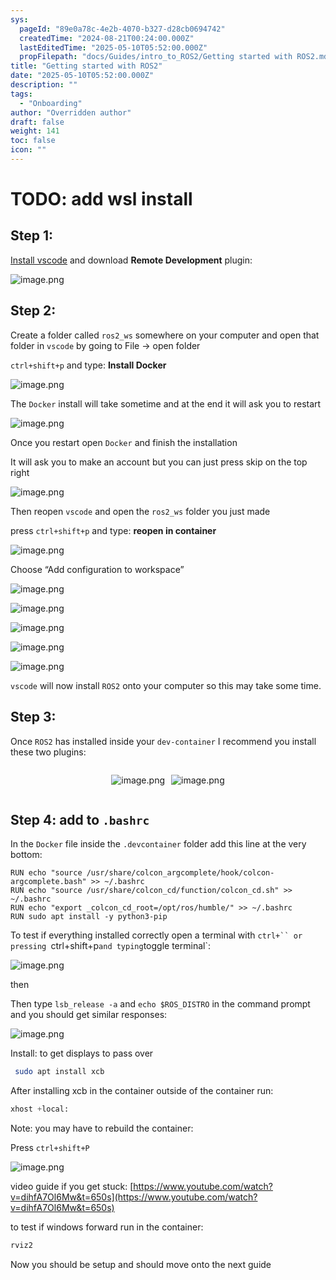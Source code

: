 ```yaml
---
sys:
  pageId: "89e0a78c-4e2b-4070-b327-d28cb0694742"
  createdTime: "2024-08-21T00:24:00.000Z"
  lastEditedTime: "2025-05-10T05:52:00.000Z"
  propFilepath: "docs/Guides/intro_to_ROS2/Getting started with ROS2.md"
title: "Getting started with ROS2"
date: "2025-05-10T05:52:00.000Z"
description: ""
tags:
  - "Onboarding"
author: "Overridden author"
draft: false
weight: 141
toc: false
icon: ""
---
```


# TODO: add wsl install

## Step 1:

[Install vscode](https://code.visualstudio.com/download) and download **Remote Development** plugin:

![image.png](https://prod-files-secure.s3.us-west-2.amazonaws.com/d518164a-d88e-44d1-a4ee-3adb3bd8bce0/efb52993-1881-4a40-b95e-6f020334f022/image.png?X-Amz-Algorithm=AWS4-HMAC-SHA256&X-Amz-Content-Sha256=UNSIGNED-PAYLOAD&X-Amz-Credential=ASIAZI2LB466YRMQX55C%2F20250601%2Fus-west-2%2Fs3%2Faws4_request&X-Amz-Date=20250601T150736Z&X-Amz-Expires=3600&X-Amz-Security-Token=IQoJb3JpZ2luX2VjEA0aCXVzLXdlc3QtMiJHMEUCIQDVG7WL5AYhfpxajoGYqFnuwoUTtz7hCsUNpxxOx526zwIgTSW0j9FgXPG1VabD%2BQ1%2BP%2FTQcerW1buGniiUL0RfKl8qiAQI1v%2F%2F%2F%2F%2F%2F%2F%2F%2F%2FARAAGgw2Mzc0MjMxODM4MDUiDKnRx%2F4M1fmAWDJOSircA0wbV%2FYkqePT1uwIvceCQwGxSJuDh06ZddUIPPA3nKXqoPG2WEQZDrIyS%2F4jMDrRrhDrDEBaMnrLKs06O%2B4oEw%2BPYyQApUZnyV8%2Fs6NvXnt5HZmlDHcjeGzl%2FGMsACcxhi0YwzOybzjBPcBbbVOKDCtE9YcR2d6dvUIgINAozr%2F%2Bk6pnEN7KQDIuQYKSSlwgI9nNqSUczdP6M%2BNPiDJhzCG1euZ4qXmtSTj8fKYm5LpG8d%2F%2FBz1pFffEoJUIQ9qPMztL1fCuboBtIc23ByIssr%2F%2BwWKdKQCniBShYeLZTWmaHR9%2BCEn6rrvFUrDulgd8iLLXnGqGP4ubj5akwXNSrAfXlI88TjkTb4An1wJIAdQzLjtj1XFqD9fasOMTNOIz5ewzgC45U05J8IRCV7MqISjxu8WR%2BqyWmyESDndZVAasdwnG5889QnCVOvLTNaZpBnbICXA5d0vy1n2Jypctd4enW6uRN%2FmGzUqqbnxpErN8gNAP1l7zSmxX6Hzrei9vrRptwdupgyCEGCkPKAZ%2FaXEYOknmGdtpwHYa7nGEs8nzu0u9ypD5IONo07yUpk3rmwFcqceWss5zKShuz2XtxYqlnACuQnBnecWaN7p3iBOLF4QiRi7gtny1D56QMIKW8cEGOqUB97V9E3jD6gwJ507ijchYr4iCeDUUTUXzXgFFedP84ya7x9g1sJuZrBCTeSOh5fiwi82bTYLWpSmjMPD%2BudaHzvKRVLHf6a3VDhVYexHhTmws0QeybmXCApIZSk8knQLzs%2BaLxkKjL71bEbbwTwtn11fvuFffzFKph9jHTKAj4hX3xQyKToZRXgzy27KUXQ2xXALVjKOHgOhfW6FQlu9vRnjqz5fT&X-Amz-Signature=c52f14451026a85351cbb23bade9c163da261caa557a133a0d6358f4efd30521&X-Amz-SignedHeaders=host&x-id=GetObject)

## Step 2:

Create a folder called `ros2_ws` somewhere on your computer and open that folder in `vscode` by going to File → open folder 

`ctrl+shift+p` and type: **Install Docker**

![image.png](https://prod-files-secure.s3.us-west-2.amazonaws.com/d518164a-d88e-44d1-a4ee-3adb3bd8bce0/2269dc0e-1cd5-47ff-bceb-c04ad9b2eab0/image.png?X-Amz-Algorithm=AWS4-HMAC-SHA256&X-Amz-Content-Sha256=UNSIGNED-PAYLOAD&X-Amz-Credential=ASIAZI2LB466YRMQX55C%2F20250601%2Fus-west-2%2Fs3%2Faws4_request&X-Amz-Date=20250601T150736Z&X-Amz-Expires=3600&X-Amz-Security-Token=IQoJb3JpZ2luX2VjEA0aCXVzLXdlc3QtMiJHMEUCIQDVG7WL5AYhfpxajoGYqFnuwoUTtz7hCsUNpxxOx526zwIgTSW0j9FgXPG1VabD%2BQ1%2BP%2FTQcerW1buGniiUL0RfKl8qiAQI1v%2F%2F%2F%2F%2F%2F%2F%2F%2F%2FARAAGgw2Mzc0MjMxODM4MDUiDKnRx%2F4M1fmAWDJOSircA0wbV%2FYkqePT1uwIvceCQwGxSJuDh06ZddUIPPA3nKXqoPG2WEQZDrIyS%2F4jMDrRrhDrDEBaMnrLKs06O%2B4oEw%2BPYyQApUZnyV8%2Fs6NvXnt5HZmlDHcjeGzl%2FGMsACcxhi0YwzOybzjBPcBbbVOKDCtE9YcR2d6dvUIgINAozr%2F%2Bk6pnEN7KQDIuQYKSSlwgI9nNqSUczdP6M%2BNPiDJhzCG1euZ4qXmtSTj8fKYm5LpG8d%2F%2FBz1pFffEoJUIQ9qPMztL1fCuboBtIc23ByIssr%2F%2BwWKdKQCniBShYeLZTWmaHR9%2BCEn6rrvFUrDulgd8iLLXnGqGP4ubj5akwXNSrAfXlI88TjkTb4An1wJIAdQzLjtj1XFqD9fasOMTNOIz5ewzgC45U05J8IRCV7MqISjxu8WR%2BqyWmyESDndZVAasdwnG5889QnCVOvLTNaZpBnbICXA5d0vy1n2Jypctd4enW6uRN%2FmGzUqqbnxpErN8gNAP1l7zSmxX6Hzrei9vrRptwdupgyCEGCkPKAZ%2FaXEYOknmGdtpwHYa7nGEs8nzu0u9ypD5IONo07yUpk3rmwFcqceWss5zKShuz2XtxYqlnACuQnBnecWaN7p3iBOLF4QiRi7gtny1D56QMIKW8cEGOqUB97V9E3jD6gwJ507ijchYr4iCeDUUTUXzXgFFedP84ya7x9g1sJuZrBCTeSOh5fiwi82bTYLWpSmjMPD%2BudaHzvKRVLHf6a3VDhVYexHhTmws0QeybmXCApIZSk8knQLzs%2BaLxkKjL71bEbbwTwtn11fvuFffzFKph9jHTKAj4hX3xQyKToZRXgzy27KUXQ2xXALVjKOHgOhfW6FQlu9vRnjqz5fT&X-Amz-Signature=3214391d22aea0c33f26dae15380fa15fada7b53a240ed03fc5983a05f57687b&X-Amz-SignedHeaders=host&x-id=GetObject)

The `Docker` install will take sometime and at the end it will ask you to restart

![image.png](https://prod-files-secure.s3.us-west-2.amazonaws.com/d518164a-d88e-44d1-a4ee-3adb3bd8bce0/ed233f78-be33-4b1f-b89c-9c346c0e961e/image.png?X-Amz-Algorithm=AWS4-HMAC-SHA256&X-Amz-Content-Sha256=UNSIGNED-PAYLOAD&X-Amz-Credential=ASIAZI2LB466YRMQX55C%2F20250601%2Fus-west-2%2Fs3%2Faws4_request&X-Amz-Date=20250601T150736Z&X-Amz-Expires=3600&X-Amz-Security-Token=IQoJb3JpZ2luX2VjEA0aCXVzLXdlc3QtMiJHMEUCIQDVG7WL5AYhfpxajoGYqFnuwoUTtz7hCsUNpxxOx526zwIgTSW0j9FgXPG1VabD%2BQ1%2BP%2FTQcerW1buGniiUL0RfKl8qiAQI1v%2F%2F%2F%2F%2F%2F%2F%2F%2F%2FARAAGgw2Mzc0MjMxODM4MDUiDKnRx%2F4M1fmAWDJOSircA0wbV%2FYkqePT1uwIvceCQwGxSJuDh06ZddUIPPA3nKXqoPG2WEQZDrIyS%2F4jMDrRrhDrDEBaMnrLKs06O%2B4oEw%2BPYyQApUZnyV8%2Fs6NvXnt5HZmlDHcjeGzl%2FGMsACcxhi0YwzOybzjBPcBbbVOKDCtE9YcR2d6dvUIgINAozr%2F%2Bk6pnEN7KQDIuQYKSSlwgI9nNqSUczdP6M%2BNPiDJhzCG1euZ4qXmtSTj8fKYm5LpG8d%2F%2FBz1pFffEoJUIQ9qPMztL1fCuboBtIc23ByIssr%2F%2BwWKdKQCniBShYeLZTWmaHR9%2BCEn6rrvFUrDulgd8iLLXnGqGP4ubj5akwXNSrAfXlI88TjkTb4An1wJIAdQzLjtj1XFqD9fasOMTNOIz5ewzgC45U05J8IRCV7MqISjxu8WR%2BqyWmyESDndZVAasdwnG5889QnCVOvLTNaZpBnbICXA5d0vy1n2Jypctd4enW6uRN%2FmGzUqqbnxpErN8gNAP1l7zSmxX6Hzrei9vrRptwdupgyCEGCkPKAZ%2FaXEYOknmGdtpwHYa7nGEs8nzu0u9ypD5IONo07yUpk3rmwFcqceWss5zKShuz2XtxYqlnACuQnBnecWaN7p3iBOLF4QiRi7gtny1D56QMIKW8cEGOqUB97V9E3jD6gwJ507ijchYr4iCeDUUTUXzXgFFedP84ya7x9g1sJuZrBCTeSOh5fiwi82bTYLWpSmjMPD%2BudaHzvKRVLHf6a3VDhVYexHhTmws0QeybmXCApIZSk8knQLzs%2BaLxkKjL71bEbbwTwtn11fvuFffzFKph9jHTKAj4hX3xQyKToZRXgzy27KUXQ2xXALVjKOHgOhfW6FQlu9vRnjqz5fT&X-Amz-Signature=42fa0b1a954871d25d8e64dbe061c5ab18a853b5be3235e840fbd4f74202a765&X-Amz-SignedHeaders=host&x-id=GetObject)

Once you restart open `Docker` and finish the installation

It will ask you to make an account but you can just press skip on the top right

![image.png](https://prod-files-secure.s3.us-west-2.amazonaws.com/d518164a-d88e-44d1-a4ee-3adb3bd8bce0/21010ad9-1659-4fd9-9f59-9932a09b2a3d/image.png?X-Amz-Algorithm=AWS4-HMAC-SHA256&X-Amz-Content-Sha256=UNSIGNED-PAYLOAD&X-Amz-Credential=ASIAZI2LB466YRMQX55C%2F20250601%2Fus-west-2%2Fs3%2Faws4_request&X-Amz-Date=20250601T150736Z&X-Amz-Expires=3600&X-Amz-Security-Token=IQoJb3JpZ2luX2VjEA0aCXVzLXdlc3QtMiJHMEUCIQDVG7WL5AYhfpxajoGYqFnuwoUTtz7hCsUNpxxOx526zwIgTSW0j9FgXPG1VabD%2BQ1%2BP%2FTQcerW1buGniiUL0RfKl8qiAQI1v%2F%2F%2F%2F%2F%2F%2F%2F%2F%2FARAAGgw2Mzc0MjMxODM4MDUiDKnRx%2F4M1fmAWDJOSircA0wbV%2FYkqePT1uwIvceCQwGxSJuDh06ZddUIPPA3nKXqoPG2WEQZDrIyS%2F4jMDrRrhDrDEBaMnrLKs06O%2B4oEw%2BPYyQApUZnyV8%2Fs6NvXnt5HZmlDHcjeGzl%2FGMsACcxhi0YwzOybzjBPcBbbVOKDCtE9YcR2d6dvUIgINAozr%2F%2Bk6pnEN7KQDIuQYKSSlwgI9nNqSUczdP6M%2BNPiDJhzCG1euZ4qXmtSTj8fKYm5LpG8d%2F%2FBz1pFffEoJUIQ9qPMztL1fCuboBtIc23ByIssr%2F%2BwWKdKQCniBShYeLZTWmaHR9%2BCEn6rrvFUrDulgd8iLLXnGqGP4ubj5akwXNSrAfXlI88TjkTb4An1wJIAdQzLjtj1XFqD9fasOMTNOIz5ewzgC45U05J8IRCV7MqISjxu8WR%2BqyWmyESDndZVAasdwnG5889QnCVOvLTNaZpBnbICXA5d0vy1n2Jypctd4enW6uRN%2FmGzUqqbnxpErN8gNAP1l7zSmxX6Hzrei9vrRptwdupgyCEGCkPKAZ%2FaXEYOknmGdtpwHYa7nGEs8nzu0u9ypD5IONo07yUpk3rmwFcqceWss5zKShuz2XtxYqlnACuQnBnecWaN7p3iBOLF4QiRi7gtny1D56QMIKW8cEGOqUB97V9E3jD6gwJ507ijchYr4iCeDUUTUXzXgFFedP84ya7x9g1sJuZrBCTeSOh5fiwi82bTYLWpSmjMPD%2BudaHzvKRVLHf6a3VDhVYexHhTmws0QeybmXCApIZSk8knQLzs%2BaLxkKjL71bEbbwTwtn11fvuFffzFKph9jHTKAj4hX3xQyKToZRXgzy27KUXQ2xXALVjKOHgOhfW6FQlu9vRnjqz5fT&X-Amz-Signature=d02577c7417914977b836a6cf2d0792f2912c0166b5c6a1e2ce005191032a3c4&X-Amz-SignedHeaders=host&x-id=GetObject)

Then reopen `vscode` and open the `ros2_ws` folder you just made

press `ctrl+shift+p` and type: **reopen in container**

![image.png](https://prod-files-secure.s3.us-west-2.amazonaws.com/d518164a-d88e-44d1-a4ee-3adb3bd8bce0/4e93b8c2-41ad-488c-8095-c74205196118/image.png?X-Amz-Algorithm=AWS4-HMAC-SHA256&X-Amz-Content-Sha256=UNSIGNED-PAYLOAD&X-Amz-Credential=ASIAZI2LB466YRMQX55C%2F20250601%2Fus-west-2%2Fs3%2Faws4_request&X-Amz-Date=20250601T150736Z&X-Amz-Expires=3600&X-Amz-Security-Token=IQoJb3JpZ2luX2VjEA0aCXVzLXdlc3QtMiJHMEUCIQDVG7WL5AYhfpxajoGYqFnuwoUTtz7hCsUNpxxOx526zwIgTSW0j9FgXPG1VabD%2BQ1%2BP%2FTQcerW1buGniiUL0RfKl8qiAQI1v%2F%2F%2F%2F%2F%2F%2F%2F%2F%2FARAAGgw2Mzc0MjMxODM4MDUiDKnRx%2F4M1fmAWDJOSircA0wbV%2FYkqePT1uwIvceCQwGxSJuDh06ZddUIPPA3nKXqoPG2WEQZDrIyS%2F4jMDrRrhDrDEBaMnrLKs06O%2B4oEw%2BPYyQApUZnyV8%2Fs6NvXnt5HZmlDHcjeGzl%2FGMsACcxhi0YwzOybzjBPcBbbVOKDCtE9YcR2d6dvUIgINAozr%2F%2Bk6pnEN7KQDIuQYKSSlwgI9nNqSUczdP6M%2BNPiDJhzCG1euZ4qXmtSTj8fKYm5LpG8d%2F%2FBz1pFffEoJUIQ9qPMztL1fCuboBtIc23ByIssr%2F%2BwWKdKQCniBShYeLZTWmaHR9%2BCEn6rrvFUrDulgd8iLLXnGqGP4ubj5akwXNSrAfXlI88TjkTb4An1wJIAdQzLjtj1XFqD9fasOMTNOIz5ewzgC45U05J8IRCV7MqISjxu8WR%2BqyWmyESDndZVAasdwnG5889QnCVOvLTNaZpBnbICXA5d0vy1n2Jypctd4enW6uRN%2FmGzUqqbnxpErN8gNAP1l7zSmxX6Hzrei9vrRptwdupgyCEGCkPKAZ%2FaXEYOknmGdtpwHYa7nGEs8nzu0u9ypD5IONo07yUpk3rmwFcqceWss5zKShuz2XtxYqlnACuQnBnecWaN7p3iBOLF4QiRi7gtny1D56QMIKW8cEGOqUB97V9E3jD6gwJ507ijchYr4iCeDUUTUXzXgFFedP84ya7x9g1sJuZrBCTeSOh5fiwi82bTYLWpSmjMPD%2BudaHzvKRVLHf6a3VDhVYexHhTmws0QeybmXCApIZSk8knQLzs%2BaLxkKjL71bEbbwTwtn11fvuFffzFKph9jHTKAj4hX3xQyKToZRXgzy27KUXQ2xXALVjKOHgOhfW6FQlu9vRnjqz5fT&X-Amz-Signature=01888727666a8d1eef9d724f6faa29e6082bd3b545e3b39fc3897b559200c469&X-Amz-SignedHeaders=host&x-id=GetObject)

Choose “Add configuration to workspace”

![image.png](https://prod-files-secure.s3.us-west-2.amazonaws.com/d518164a-d88e-44d1-a4ee-3adb3bd8bce0/9560b282-5060-4989-ba37-97e7b2c22476/image.png?X-Amz-Algorithm=AWS4-HMAC-SHA256&X-Amz-Content-Sha256=UNSIGNED-PAYLOAD&X-Amz-Credential=ASIAZI2LB466YRMQX55C%2F20250601%2Fus-west-2%2Fs3%2Faws4_request&X-Amz-Date=20250601T150736Z&X-Amz-Expires=3600&X-Amz-Security-Token=IQoJb3JpZ2luX2VjEA0aCXVzLXdlc3QtMiJHMEUCIQDVG7WL5AYhfpxajoGYqFnuwoUTtz7hCsUNpxxOx526zwIgTSW0j9FgXPG1VabD%2BQ1%2BP%2FTQcerW1buGniiUL0RfKl8qiAQI1v%2F%2F%2F%2F%2F%2F%2F%2F%2F%2FARAAGgw2Mzc0MjMxODM4MDUiDKnRx%2F4M1fmAWDJOSircA0wbV%2FYkqePT1uwIvceCQwGxSJuDh06ZddUIPPA3nKXqoPG2WEQZDrIyS%2F4jMDrRrhDrDEBaMnrLKs06O%2B4oEw%2BPYyQApUZnyV8%2Fs6NvXnt5HZmlDHcjeGzl%2FGMsACcxhi0YwzOybzjBPcBbbVOKDCtE9YcR2d6dvUIgINAozr%2F%2Bk6pnEN7KQDIuQYKSSlwgI9nNqSUczdP6M%2BNPiDJhzCG1euZ4qXmtSTj8fKYm5LpG8d%2F%2FBz1pFffEoJUIQ9qPMztL1fCuboBtIc23ByIssr%2F%2BwWKdKQCniBShYeLZTWmaHR9%2BCEn6rrvFUrDulgd8iLLXnGqGP4ubj5akwXNSrAfXlI88TjkTb4An1wJIAdQzLjtj1XFqD9fasOMTNOIz5ewzgC45U05J8IRCV7MqISjxu8WR%2BqyWmyESDndZVAasdwnG5889QnCVOvLTNaZpBnbICXA5d0vy1n2Jypctd4enW6uRN%2FmGzUqqbnxpErN8gNAP1l7zSmxX6Hzrei9vrRptwdupgyCEGCkPKAZ%2FaXEYOknmGdtpwHYa7nGEs8nzu0u9ypD5IONo07yUpk3rmwFcqceWss5zKShuz2XtxYqlnACuQnBnecWaN7p3iBOLF4QiRi7gtny1D56QMIKW8cEGOqUB97V9E3jD6gwJ507ijchYr4iCeDUUTUXzXgFFedP84ya7x9g1sJuZrBCTeSOh5fiwi82bTYLWpSmjMPD%2BudaHzvKRVLHf6a3VDhVYexHhTmws0QeybmXCApIZSk8knQLzs%2BaLxkKjL71bEbbwTwtn11fvuFffzFKph9jHTKAj4hX3xQyKToZRXgzy27KUXQ2xXALVjKOHgOhfW6FQlu9vRnjqz5fT&X-Amz-Signature=8649e4a7992473836976bd45746aea352b213b6fea63fd58f227af07e2e9834c&X-Amz-SignedHeaders=host&x-id=GetObject)

![image.png](https://prod-files-secure.s3.us-west-2.amazonaws.com/d518164a-d88e-44d1-a4ee-3adb3bd8bce0/2ee63f81-886b-48e8-a553-dc6e5eac99e4/image.png?X-Amz-Algorithm=AWS4-HMAC-SHA256&X-Amz-Content-Sha256=UNSIGNED-PAYLOAD&X-Amz-Credential=ASIAZI2LB466YRMQX55C%2F20250601%2Fus-west-2%2Fs3%2Faws4_request&X-Amz-Date=20250601T150736Z&X-Amz-Expires=3600&X-Amz-Security-Token=IQoJb3JpZ2luX2VjEA0aCXVzLXdlc3QtMiJHMEUCIQDVG7WL5AYhfpxajoGYqFnuwoUTtz7hCsUNpxxOx526zwIgTSW0j9FgXPG1VabD%2BQ1%2BP%2FTQcerW1buGniiUL0RfKl8qiAQI1v%2F%2F%2F%2F%2F%2F%2F%2F%2F%2FARAAGgw2Mzc0MjMxODM4MDUiDKnRx%2F4M1fmAWDJOSircA0wbV%2FYkqePT1uwIvceCQwGxSJuDh06ZddUIPPA3nKXqoPG2WEQZDrIyS%2F4jMDrRrhDrDEBaMnrLKs06O%2B4oEw%2BPYyQApUZnyV8%2Fs6NvXnt5HZmlDHcjeGzl%2FGMsACcxhi0YwzOybzjBPcBbbVOKDCtE9YcR2d6dvUIgINAozr%2F%2Bk6pnEN7KQDIuQYKSSlwgI9nNqSUczdP6M%2BNPiDJhzCG1euZ4qXmtSTj8fKYm5LpG8d%2F%2FBz1pFffEoJUIQ9qPMztL1fCuboBtIc23ByIssr%2F%2BwWKdKQCniBShYeLZTWmaHR9%2BCEn6rrvFUrDulgd8iLLXnGqGP4ubj5akwXNSrAfXlI88TjkTb4An1wJIAdQzLjtj1XFqD9fasOMTNOIz5ewzgC45U05J8IRCV7MqISjxu8WR%2BqyWmyESDndZVAasdwnG5889QnCVOvLTNaZpBnbICXA5d0vy1n2Jypctd4enW6uRN%2FmGzUqqbnxpErN8gNAP1l7zSmxX6Hzrei9vrRptwdupgyCEGCkPKAZ%2FaXEYOknmGdtpwHYa7nGEs8nzu0u9ypD5IONo07yUpk3rmwFcqceWss5zKShuz2XtxYqlnACuQnBnecWaN7p3iBOLF4QiRi7gtny1D56QMIKW8cEGOqUB97V9E3jD6gwJ507ijchYr4iCeDUUTUXzXgFFedP84ya7x9g1sJuZrBCTeSOh5fiwi82bTYLWpSmjMPD%2BudaHzvKRVLHf6a3VDhVYexHhTmws0QeybmXCApIZSk8knQLzs%2BaLxkKjL71bEbbwTwtn11fvuFffzFKph9jHTKAj4hX3xQyKToZRXgzy27KUXQ2xXALVjKOHgOhfW6FQlu9vRnjqz5fT&X-Amz-Signature=f7bdf6286b565c809013d1e8cf53590d38377148b7dba5597a5c40fdaadda4a6&X-Amz-SignedHeaders=host&x-id=GetObject)

![image.png](https://prod-files-secure.s3.us-west-2.amazonaws.com/d518164a-d88e-44d1-a4ee-3adb3bd8bce0/ae1580b2-b048-407e-aed9-b584224a7a04/image.png?X-Amz-Algorithm=AWS4-HMAC-SHA256&X-Amz-Content-Sha256=UNSIGNED-PAYLOAD&X-Amz-Credential=ASIAZI2LB466YRMQX55C%2F20250601%2Fus-west-2%2Fs3%2Faws4_request&X-Amz-Date=20250601T150736Z&X-Amz-Expires=3600&X-Amz-Security-Token=IQoJb3JpZ2luX2VjEA0aCXVzLXdlc3QtMiJHMEUCIQDVG7WL5AYhfpxajoGYqFnuwoUTtz7hCsUNpxxOx526zwIgTSW0j9FgXPG1VabD%2BQ1%2BP%2FTQcerW1buGniiUL0RfKl8qiAQI1v%2F%2F%2F%2F%2F%2F%2F%2F%2F%2FARAAGgw2Mzc0MjMxODM4MDUiDKnRx%2F4M1fmAWDJOSircA0wbV%2FYkqePT1uwIvceCQwGxSJuDh06ZddUIPPA3nKXqoPG2WEQZDrIyS%2F4jMDrRrhDrDEBaMnrLKs06O%2B4oEw%2BPYyQApUZnyV8%2Fs6NvXnt5HZmlDHcjeGzl%2FGMsACcxhi0YwzOybzjBPcBbbVOKDCtE9YcR2d6dvUIgINAozr%2F%2Bk6pnEN7KQDIuQYKSSlwgI9nNqSUczdP6M%2BNPiDJhzCG1euZ4qXmtSTj8fKYm5LpG8d%2F%2FBz1pFffEoJUIQ9qPMztL1fCuboBtIc23ByIssr%2F%2BwWKdKQCniBShYeLZTWmaHR9%2BCEn6rrvFUrDulgd8iLLXnGqGP4ubj5akwXNSrAfXlI88TjkTb4An1wJIAdQzLjtj1XFqD9fasOMTNOIz5ewzgC45U05J8IRCV7MqISjxu8WR%2BqyWmyESDndZVAasdwnG5889QnCVOvLTNaZpBnbICXA5d0vy1n2Jypctd4enW6uRN%2FmGzUqqbnxpErN8gNAP1l7zSmxX6Hzrei9vrRptwdupgyCEGCkPKAZ%2FaXEYOknmGdtpwHYa7nGEs8nzu0u9ypD5IONo07yUpk3rmwFcqceWss5zKShuz2XtxYqlnACuQnBnecWaN7p3iBOLF4QiRi7gtny1D56QMIKW8cEGOqUB97V9E3jD6gwJ507ijchYr4iCeDUUTUXzXgFFedP84ya7x9g1sJuZrBCTeSOh5fiwi82bTYLWpSmjMPD%2BudaHzvKRVLHf6a3VDhVYexHhTmws0QeybmXCApIZSk8knQLzs%2BaLxkKjL71bEbbwTwtn11fvuFffzFKph9jHTKAj4hX3xQyKToZRXgzy27KUXQ2xXALVjKOHgOhfW6FQlu9vRnjqz5fT&X-Amz-Signature=02065d3068f9c4f2280442ad3cfab85ee56fad4660b58018ac6c25f7b67d3fc7&X-Amz-SignedHeaders=host&x-id=GetObject)

![image.png](https://prod-files-secure.s3.us-west-2.amazonaws.com/d518164a-d88e-44d1-a4ee-3adb3bd8bce0/53255b28-f75e-430f-b9e3-c0ac8577e42b/image.png?X-Amz-Algorithm=AWS4-HMAC-SHA256&X-Amz-Content-Sha256=UNSIGNED-PAYLOAD&X-Amz-Credential=ASIAZI2LB466YRMQX55C%2F20250601%2Fus-west-2%2Fs3%2Faws4_request&X-Amz-Date=20250601T150736Z&X-Amz-Expires=3600&X-Amz-Security-Token=IQoJb3JpZ2luX2VjEA0aCXVzLXdlc3QtMiJHMEUCIQDVG7WL5AYhfpxajoGYqFnuwoUTtz7hCsUNpxxOx526zwIgTSW0j9FgXPG1VabD%2BQ1%2BP%2FTQcerW1buGniiUL0RfKl8qiAQI1v%2F%2F%2F%2F%2F%2F%2F%2F%2F%2FARAAGgw2Mzc0MjMxODM4MDUiDKnRx%2F4M1fmAWDJOSircA0wbV%2FYkqePT1uwIvceCQwGxSJuDh06ZddUIPPA3nKXqoPG2WEQZDrIyS%2F4jMDrRrhDrDEBaMnrLKs06O%2B4oEw%2BPYyQApUZnyV8%2Fs6NvXnt5HZmlDHcjeGzl%2FGMsACcxhi0YwzOybzjBPcBbbVOKDCtE9YcR2d6dvUIgINAozr%2F%2Bk6pnEN7KQDIuQYKSSlwgI9nNqSUczdP6M%2BNPiDJhzCG1euZ4qXmtSTj8fKYm5LpG8d%2F%2FBz1pFffEoJUIQ9qPMztL1fCuboBtIc23ByIssr%2F%2BwWKdKQCniBShYeLZTWmaHR9%2BCEn6rrvFUrDulgd8iLLXnGqGP4ubj5akwXNSrAfXlI88TjkTb4An1wJIAdQzLjtj1XFqD9fasOMTNOIz5ewzgC45U05J8IRCV7MqISjxu8WR%2BqyWmyESDndZVAasdwnG5889QnCVOvLTNaZpBnbICXA5d0vy1n2Jypctd4enW6uRN%2FmGzUqqbnxpErN8gNAP1l7zSmxX6Hzrei9vrRptwdupgyCEGCkPKAZ%2FaXEYOknmGdtpwHYa7nGEs8nzu0u9ypD5IONo07yUpk3rmwFcqceWss5zKShuz2XtxYqlnACuQnBnecWaN7p3iBOLF4QiRi7gtny1D56QMIKW8cEGOqUB97V9E3jD6gwJ507ijchYr4iCeDUUTUXzXgFFedP84ya7x9g1sJuZrBCTeSOh5fiwi82bTYLWpSmjMPD%2BudaHzvKRVLHf6a3VDhVYexHhTmws0QeybmXCApIZSk8knQLzs%2BaLxkKjL71bEbbwTwtn11fvuFffzFKph9jHTKAj4hX3xQyKToZRXgzy27KUXQ2xXALVjKOHgOhfW6FQlu9vRnjqz5fT&X-Amz-Signature=9b15a2de012b2ab6dbf580021279c7107388d6ad2a9be874d058944ae3c19bb1&X-Amz-SignedHeaders=host&x-id=GetObject)

![image.png](https://prod-files-secure.s3.us-west-2.amazonaws.com/d518164a-d88e-44d1-a4ee-3adb3bd8bce0/7c562767-5af9-4ffb-97d1-327bcdf4ee00/image.png?X-Amz-Algorithm=AWS4-HMAC-SHA256&X-Amz-Content-Sha256=UNSIGNED-PAYLOAD&X-Amz-Credential=ASIAZI2LB466YRMQX55C%2F20250601%2Fus-west-2%2Fs3%2Faws4_request&X-Amz-Date=20250601T150736Z&X-Amz-Expires=3600&X-Amz-Security-Token=IQoJb3JpZ2luX2VjEA0aCXVzLXdlc3QtMiJHMEUCIQDVG7WL5AYhfpxajoGYqFnuwoUTtz7hCsUNpxxOx526zwIgTSW0j9FgXPG1VabD%2BQ1%2BP%2FTQcerW1buGniiUL0RfKl8qiAQI1v%2F%2F%2F%2F%2F%2F%2F%2F%2F%2FARAAGgw2Mzc0MjMxODM4MDUiDKnRx%2F4M1fmAWDJOSircA0wbV%2FYkqePT1uwIvceCQwGxSJuDh06ZddUIPPA3nKXqoPG2WEQZDrIyS%2F4jMDrRrhDrDEBaMnrLKs06O%2B4oEw%2BPYyQApUZnyV8%2Fs6NvXnt5HZmlDHcjeGzl%2FGMsACcxhi0YwzOybzjBPcBbbVOKDCtE9YcR2d6dvUIgINAozr%2F%2Bk6pnEN7KQDIuQYKSSlwgI9nNqSUczdP6M%2BNPiDJhzCG1euZ4qXmtSTj8fKYm5LpG8d%2F%2FBz1pFffEoJUIQ9qPMztL1fCuboBtIc23ByIssr%2F%2BwWKdKQCniBShYeLZTWmaHR9%2BCEn6rrvFUrDulgd8iLLXnGqGP4ubj5akwXNSrAfXlI88TjkTb4An1wJIAdQzLjtj1XFqD9fasOMTNOIz5ewzgC45U05J8IRCV7MqISjxu8WR%2BqyWmyESDndZVAasdwnG5889QnCVOvLTNaZpBnbICXA5d0vy1n2Jypctd4enW6uRN%2FmGzUqqbnxpErN8gNAP1l7zSmxX6Hzrei9vrRptwdupgyCEGCkPKAZ%2FaXEYOknmGdtpwHYa7nGEs8nzu0u9ypD5IONo07yUpk3rmwFcqceWss5zKShuz2XtxYqlnACuQnBnecWaN7p3iBOLF4QiRi7gtny1D56QMIKW8cEGOqUB97V9E3jD6gwJ507ijchYr4iCeDUUTUXzXgFFedP84ya7x9g1sJuZrBCTeSOh5fiwi82bTYLWpSmjMPD%2BudaHzvKRVLHf6a3VDhVYexHhTmws0QeybmXCApIZSk8knQLzs%2BaLxkKjL71bEbbwTwtn11fvuFffzFKph9jHTKAj4hX3xQyKToZRXgzy27KUXQ2xXALVjKOHgOhfW6FQlu9vRnjqz5fT&X-Amz-Signature=0daedec27a6a3ed2cdcba9c17dae205f701e101df0838f7c5ae0164822f35e1f&X-Amz-SignedHeaders=host&x-id=GetObject)

`vscode` will now install `ROS2` onto your computer so this may take some time.

## Step 3:

Once `ROS2` has installed inside your `dev-container` I recommend you install these two plugins:

<div style="display: flex;flex-direction: row; column-gap:10px; max-width: 630px;justify-content: center;">
<div>

![image.png](https://prod-files-secure.s3.us-west-2.amazonaws.com/d518164a-d88e-44d1-a4ee-3adb3bd8bce0/3fc3d550-5a54-4ba1-ba6b-faa01cdb7369/image.png?X-Amz-Algorithm=AWS4-HMAC-SHA256&X-Amz-Content-Sha256=UNSIGNED-PAYLOAD&X-Amz-Credential=ASIAZI2LB4665ENKE54Q%2F20250601%2Fus-west-2%2Fs3%2Faws4_request&X-Amz-Date=20250601T150740Z&X-Amz-Expires=3600&X-Amz-Security-Token=IQoJb3JpZ2luX2VjEAsaCXVzLXdlc3QtMiJIMEYCIQDiaO%2FwCMpehQKZMbVOYYkAIxHBscF54LCkknJcMQcDvQIhAKB4rOmqZSgnSs%2Fi1xZXThNqWPMNH%2BMbjnGgP59XVoZUKogECNT%2F%2F%2F%2F%2F%2F%2F%2F%2F%2FwEQABoMNjM3NDIzMTgzODA1IgyEKW%2B%2FubIIj2g2wiEq3ANQ8miXnzhsjUucnAQ9Qg%2Fi7esjHZDndX8QKamPirSWM8m1uuIpLqH4WyyZjWfudpJyDsgC2xnxmg8Z8b7cA%2BQtEc%2BuCiAN2IeabSwHl4ZPc9fBE4LZwka2ftwhyuhv9xsUIOcvuLsuypZKVcmwJ4GoyBuAxcZk8Sq9E6tp9H5fhjZ%2BPmakIJfzmHy4FzHyVkfUhcj8VrQvMikhpT5zobshiFzXfh5MLs5%2FXicqPD0xHBFw9mmWpp5mZJuVVP0XhbWw05faT%2FFuC8%2B%2BMKceehM4l5ikjK%2FGzKwsNe2zsEGeKCnBn68q%2FjTsxDszYCwPLiEfIs8kHObpehcB7DDB9gN%2BSptn1QiguoDJRlpU2BcUjHjpb33%2FpnRZGweia8lbnhEsHoeF3qbboq%2BrHs1og6ar%2Fkk3Q4Gcr5cANtVwwrvzSgRWUwNLg2%2FY68NCoCFAn88OPadfv8OlB8QvNvh33DQzdTga%2BZ75Dm6nLUnQb0MNdLmo%2F3RdSr9giQnuExu5uiEn9HTlF9I8kcJhwAMOyrscSvN6AZaUL1seAOoeYWBhgiGgvRJ0P0XTZYOuki0H8pvT%2FRSUs%2B59ARl0FFGkY6SN5uiW22EYIaZFWAO40cDTB6y7mZNS45T1EgLn%2FTC93vDBBjqkAStkmlsbkob4YQAK%2BiA4N9qjOwH60kzfdd9gsYBeO5IkJlIPJRCud6W1XtPEbk92r7PvFJE7Xl4EeBqey1RwRzNFx7P3n%2BH36VklBqw6UswJjZ%2FL%2FRnPpqucAiHYW0I%2BDSxsitnHY%2FVNt3JWANOWz9KZalhQvOChbeo9dpA5mv0Gl7T7TEyi5wXOdWyjtrZcqCqJW%2B8cG5i5t3rqzbee6Jw4iDl6&X-Amz-Signature=9fc419c8a4c87e1e0775a27b2a8684b0202662d9d88b068803b9049fe724e77c&X-Amz-SignedHeaders=host&x-id=GetObject)

</div>
<div>

![image.png](https://prod-files-secure.s3.us-west-2.amazonaws.com/d518164a-d88e-44d1-a4ee-3adb3bd8bce0/d994cc66-13c2-4093-a5a3-f84cf4601a82/image.png?X-Amz-Algorithm=AWS4-HMAC-SHA256&X-Amz-Content-Sha256=UNSIGNED-PAYLOAD&X-Amz-Credential=ASIAZI2LB466XRSPL3TU%2F20250601%2Fus-west-2%2Fs3%2Faws4_request&X-Amz-Date=20250601T150740Z&X-Amz-Expires=3600&X-Amz-Security-Token=IQoJb3JpZ2luX2VjEAsaCXVzLXdlc3QtMiJIMEYCIQDW9YZ1QqgtBzWJMk0fXY0mGlwtpExLkA5rFiXcuEbTEAIhANc%2BefKaxBHhUOY0HUExnndKWYUqWcJrHkhTjUnPpa9fKogECNT%2F%2F%2F%2F%2F%2F%2F%2F%2F%2FwEQABoMNjM3NDIzMTgzODA1Igz6ehV2%2BySkxVMknVgq3AMLZGamtrh6RAWjwMsGx5jiqDblKjXo3rREoJkq6OlERpBGnPX5PCrYA7wxAhSlqBDSWGunBi4%2FrS3m6MsMlpljIdJG8%2BO5NK24SoVVx2wDc%2BVayvNqgQaG4jwTITTn%2FqciwJ0IR%2FtOO%2BYVXGxahcU%2FhwN7YdYNsmAc4QPG5MjM9cSeV9MMouqam4RKXf7bcGews%2FPwPNyBtLdkI6YsyltE0nL1Qn0Med2QJX9WfHufEGr%2B9KheL3y5JVFlHcUFpQyyKHXNiwxVknEwojD4inCZwR3Umxe0v8%2F6b8orWgniGk7sprZNJZWLHUztowitBfR4yNyV9tXAFeZOS2xgl72Y4S2Lqo%2F1RXC%2BPGuasulhFsWb9IOkC895%2FbJ2%2B0kvD1OkubFEwaT0PpKzqDQ%2FconW%2F8CiEZoIak39FQODhGFOvUPyeLMdUNoQrsN5JKgIfITm6whiQOSQIvcVh%2FjOsHnY4HwjDia3iD0pK0kWWE2fQFsy2LjkjkdbZzXt4hpq3%2FsjQMBmkHaY6jXSWTckcYUDmEjYzfVHlXOdNUs1J%2F6tzpNwlvYh5T2WiQ89C1%2F0OnQv5zBmZ4dN35b%2Bq01VDTe6UE0wH3uDDYFwYGqbXzW8QFhfZzOj4uD%2BTSJcXTDA3%2FDBBjqkATIaQ3nfxaJ%2BnxUWETECul0vSVa0T7PLUoXRRBBSj0PfDBntaPpj427x4tcLma8ENUlR4P8ycYFGlC0xTMpyQxizLPaQY756k128x7WU8nW1JyUMHOh2jTFtXT3gvYzYJe0iFWvydHw0Y%2FL%2FyJXL%2FBU%2Brg46%2Ffq6RPM7wtYUcBTUmdnvvq1AOuvPVEGCGTqOZZpMNcmJU5nceYO78GXLbgkKR04R&X-Amz-Signature=fee3663be05373f5e009b6b8802300fa5f2a33720b52be3a03cc2a575fdcceaa&X-Amz-SignedHeaders=host&x-id=GetObject)

</div>
</div>

## Step 4: add to `.bashrc`

In the `Docker` file inside the `.devcontainer` folder add this line at the very bottom: 

```docker
RUN echo "source /usr/share/colcon_argcomplete/hook/colcon-argcomplete.bash" >> ~/.bashrc
RUN echo "source /usr/share/colcon_cd/function/colcon_cd.sh" >> ~/.bashrc
RUN echo "export _colcon_cd_root=/opt/ros/humble/" >> ~/.bashrc
RUN sudo apt install -y python3-pip 
```

To test if everything installed correctly open a terminal with `ctrl+`` or pressing `ctrl+shift+p` and typing `toggle terminal`:

![image.png](https://prod-files-secure.s3.us-west-2.amazonaws.com/d518164a-d88e-44d1-a4ee-3adb3bd8bce0/6a4943d8-b04e-4c02-9a58-775f3384d1a5/image.png?X-Amz-Algorithm=AWS4-HMAC-SHA256&X-Amz-Content-Sha256=UNSIGNED-PAYLOAD&X-Amz-Credential=ASIAZI2LB466YRMQX55C%2F20250601%2Fus-west-2%2Fs3%2Faws4_request&X-Amz-Date=20250601T150736Z&X-Amz-Expires=3600&X-Amz-Security-Token=IQoJb3JpZ2luX2VjEA0aCXVzLXdlc3QtMiJHMEUCIQDVG7WL5AYhfpxajoGYqFnuwoUTtz7hCsUNpxxOx526zwIgTSW0j9FgXPG1VabD%2BQ1%2BP%2FTQcerW1buGniiUL0RfKl8qiAQI1v%2F%2F%2F%2F%2F%2F%2F%2F%2F%2FARAAGgw2Mzc0MjMxODM4MDUiDKnRx%2F4M1fmAWDJOSircA0wbV%2FYkqePT1uwIvceCQwGxSJuDh06ZddUIPPA3nKXqoPG2WEQZDrIyS%2F4jMDrRrhDrDEBaMnrLKs06O%2B4oEw%2BPYyQApUZnyV8%2Fs6NvXnt5HZmlDHcjeGzl%2FGMsACcxhi0YwzOybzjBPcBbbVOKDCtE9YcR2d6dvUIgINAozr%2F%2Bk6pnEN7KQDIuQYKSSlwgI9nNqSUczdP6M%2BNPiDJhzCG1euZ4qXmtSTj8fKYm5LpG8d%2F%2FBz1pFffEoJUIQ9qPMztL1fCuboBtIc23ByIssr%2F%2BwWKdKQCniBShYeLZTWmaHR9%2BCEn6rrvFUrDulgd8iLLXnGqGP4ubj5akwXNSrAfXlI88TjkTb4An1wJIAdQzLjtj1XFqD9fasOMTNOIz5ewzgC45U05J8IRCV7MqISjxu8WR%2BqyWmyESDndZVAasdwnG5889QnCVOvLTNaZpBnbICXA5d0vy1n2Jypctd4enW6uRN%2FmGzUqqbnxpErN8gNAP1l7zSmxX6Hzrei9vrRptwdupgyCEGCkPKAZ%2FaXEYOknmGdtpwHYa7nGEs8nzu0u9ypD5IONo07yUpk3rmwFcqceWss5zKShuz2XtxYqlnACuQnBnecWaN7p3iBOLF4QiRi7gtny1D56QMIKW8cEGOqUB97V9E3jD6gwJ507ijchYr4iCeDUUTUXzXgFFedP84ya7x9g1sJuZrBCTeSOh5fiwi82bTYLWpSmjMPD%2BudaHzvKRVLHf6a3VDhVYexHhTmws0QeybmXCApIZSk8knQLzs%2BaLxkKjL71bEbbwTwtn11fvuFffzFKph9jHTKAj4hX3xQyKToZRXgzy27KUXQ2xXALVjKOHgOhfW6FQlu9vRnjqz5fT&X-Amz-Signature=b6e97011d57bf5adbcfc736b3e088987e0dadb060cae6e7b5a4c98ae6a4c84fa&X-Amz-SignedHeaders=host&x-id=GetObject)

then 

Then type `lsb_release -a` and `echo $ROS_DISTRO` in the command prompt and you should get similar responses:

![image.png](https://prod-files-secure.s3.us-west-2.amazonaws.com/d518164a-d88e-44d1-a4ee-3adb3bd8bce0/3e635dec-a805-4e85-8b9e-d000e5b71a4e/image.png?X-Amz-Algorithm=AWS4-HMAC-SHA256&X-Amz-Content-Sha256=UNSIGNED-PAYLOAD&X-Amz-Credential=ASIAZI2LB466YRMQX55C%2F20250601%2Fus-west-2%2Fs3%2Faws4_request&X-Amz-Date=20250601T150736Z&X-Amz-Expires=3600&X-Amz-Security-Token=IQoJb3JpZ2luX2VjEA0aCXVzLXdlc3QtMiJHMEUCIQDVG7WL5AYhfpxajoGYqFnuwoUTtz7hCsUNpxxOx526zwIgTSW0j9FgXPG1VabD%2BQ1%2BP%2FTQcerW1buGniiUL0RfKl8qiAQI1v%2F%2F%2F%2F%2F%2F%2F%2F%2F%2FARAAGgw2Mzc0MjMxODM4MDUiDKnRx%2F4M1fmAWDJOSircA0wbV%2FYkqePT1uwIvceCQwGxSJuDh06ZddUIPPA3nKXqoPG2WEQZDrIyS%2F4jMDrRrhDrDEBaMnrLKs06O%2B4oEw%2BPYyQApUZnyV8%2Fs6NvXnt5HZmlDHcjeGzl%2FGMsACcxhi0YwzOybzjBPcBbbVOKDCtE9YcR2d6dvUIgINAozr%2F%2Bk6pnEN7KQDIuQYKSSlwgI9nNqSUczdP6M%2BNPiDJhzCG1euZ4qXmtSTj8fKYm5LpG8d%2F%2FBz1pFffEoJUIQ9qPMztL1fCuboBtIc23ByIssr%2F%2BwWKdKQCniBShYeLZTWmaHR9%2BCEn6rrvFUrDulgd8iLLXnGqGP4ubj5akwXNSrAfXlI88TjkTb4An1wJIAdQzLjtj1XFqD9fasOMTNOIz5ewzgC45U05J8IRCV7MqISjxu8WR%2BqyWmyESDndZVAasdwnG5889QnCVOvLTNaZpBnbICXA5d0vy1n2Jypctd4enW6uRN%2FmGzUqqbnxpErN8gNAP1l7zSmxX6Hzrei9vrRptwdupgyCEGCkPKAZ%2FaXEYOknmGdtpwHYa7nGEs8nzu0u9ypD5IONo07yUpk3rmwFcqceWss5zKShuz2XtxYqlnACuQnBnecWaN7p3iBOLF4QiRi7gtny1D56QMIKW8cEGOqUB97V9E3jD6gwJ507ijchYr4iCeDUUTUXzXgFFedP84ya7x9g1sJuZrBCTeSOh5fiwi82bTYLWpSmjMPD%2BudaHzvKRVLHf6a3VDhVYexHhTmws0QeybmXCApIZSk8knQLzs%2BaLxkKjL71bEbbwTwtn11fvuFffzFKph9jHTKAj4hX3xQyKToZRXgzy27KUXQ2xXALVjKOHgOhfW6FQlu9vRnjqz5fT&X-Amz-Signature=6ecb3a735bb1fe06359ee5712ea6af5dc513fc56abc60347e9cc25a919f64dc2&X-Amz-SignedHeaders=host&x-id=GetObject)

Install:  to get displays to pass over

```bash
 sudo apt install xcb
```

After installing xcb in the container outside of the container run:

```python
xhost +local:
```

Note: you may have to rebuild the container:

Press `ctrl+shift+P`

![image.png](https://prod-files-secure.s3.us-west-2.amazonaws.com/d518164a-d88e-44d1-a4ee-3adb3bd8bce0/6c2be660-2618-4c38-9c26-53554f7a0b7b/image.png?X-Amz-Algorithm=AWS4-HMAC-SHA256&X-Amz-Content-Sha256=UNSIGNED-PAYLOAD&X-Amz-Credential=ASIAZI2LB466YRMQX55C%2F20250601%2Fus-west-2%2Fs3%2Faws4_request&X-Amz-Date=20250601T150736Z&X-Amz-Expires=3600&X-Amz-Security-Token=IQoJb3JpZ2luX2VjEA0aCXVzLXdlc3QtMiJHMEUCIQDVG7WL5AYhfpxajoGYqFnuwoUTtz7hCsUNpxxOx526zwIgTSW0j9FgXPG1VabD%2BQ1%2BP%2FTQcerW1buGniiUL0RfKl8qiAQI1v%2F%2F%2F%2F%2F%2F%2F%2F%2F%2FARAAGgw2Mzc0MjMxODM4MDUiDKnRx%2F4M1fmAWDJOSircA0wbV%2FYkqePT1uwIvceCQwGxSJuDh06ZddUIPPA3nKXqoPG2WEQZDrIyS%2F4jMDrRrhDrDEBaMnrLKs06O%2B4oEw%2BPYyQApUZnyV8%2Fs6NvXnt5HZmlDHcjeGzl%2FGMsACcxhi0YwzOybzjBPcBbbVOKDCtE9YcR2d6dvUIgINAozr%2F%2Bk6pnEN7KQDIuQYKSSlwgI9nNqSUczdP6M%2BNPiDJhzCG1euZ4qXmtSTj8fKYm5LpG8d%2F%2FBz1pFffEoJUIQ9qPMztL1fCuboBtIc23ByIssr%2F%2BwWKdKQCniBShYeLZTWmaHR9%2BCEn6rrvFUrDulgd8iLLXnGqGP4ubj5akwXNSrAfXlI88TjkTb4An1wJIAdQzLjtj1XFqD9fasOMTNOIz5ewzgC45U05J8IRCV7MqISjxu8WR%2BqyWmyESDndZVAasdwnG5889QnCVOvLTNaZpBnbICXA5d0vy1n2Jypctd4enW6uRN%2FmGzUqqbnxpErN8gNAP1l7zSmxX6Hzrei9vrRptwdupgyCEGCkPKAZ%2FaXEYOknmGdtpwHYa7nGEs8nzu0u9ypD5IONo07yUpk3rmwFcqceWss5zKShuz2XtxYqlnACuQnBnecWaN7p3iBOLF4QiRi7gtny1D56QMIKW8cEGOqUB97V9E3jD6gwJ507ijchYr4iCeDUUTUXzXgFFedP84ya7x9g1sJuZrBCTeSOh5fiwi82bTYLWpSmjMPD%2BudaHzvKRVLHf6a3VDhVYexHhTmws0QeybmXCApIZSk8knQLzs%2BaLxkKjL71bEbbwTwtn11fvuFffzFKph9jHTKAj4hX3xQyKToZRXgzy27KUXQ2xXALVjKOHgOhfW6FQlu9vRnjqz5fT&X-Amz-Signature=3dcce194065edb0684213d8e03dc447ecc75c25761e22dabe0943d81fe042022&X-Amz-SignedHeaders=host&x-id=GetObject)

video guide if you get stuck: [https://www.youtube.com/watch?v=dihfA7Ol6Mw&t=650s](https://www.youtube.com/watch?v=dihfA7Ol6Mw&t=650s)

to test if windows forward run in the container:

```bash
rviz2
```

Now you should be setup and should move onto the next guide 
